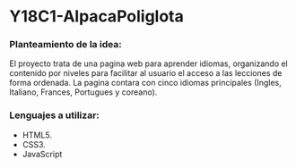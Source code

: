 # Y18C1-AlpacaPoliglota

### Planteamiento de la idea:

  El proyecto trata de una pagina web para aprender idiomas, organizando el contenido por niveles
  para facilitar al usuario el acceso a las lecciones de forma ordenada. La pagina contara con cinco
  idiomas principales (Ingles, Italiano, Frances, Portugues y coreano).
  
### Lenguajes a utilizar:
  
* HTML5.
* CSS3.
* JavaScript
  
